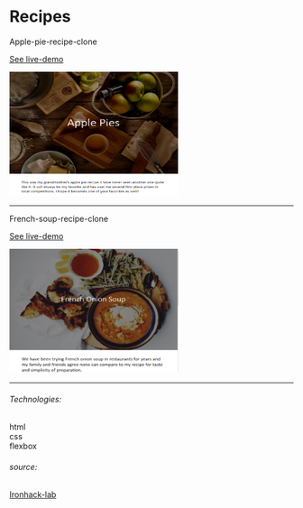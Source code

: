 # Recipes

Apple-pie-recipe-clone

[See live-demo](https://cleverttech.github.io/recipes/apple-pie)

<img src="https://github.com/Cleverttech/recipes/blob/master/apple-pie.PNG" alt="demo-Image" margin="auto 0px" width="300" height="220"/>
<hr>

French-soup-recipe-clone

[See live-demo](https://cleverttech.github.io/recipes/french-soup)

<img src="https://github.com/Cleverttech/recipes/blob/master/soup.PNG" alt="demo-Image" margin="auto 0px" width="300" height="220"/>
<hr>

###### Technologies:

html <br>
css <br>
flexbox

###### source:

[Ironhack-lab]("https://github.com/ironhack-labs/lab-css-recipes-clone")

